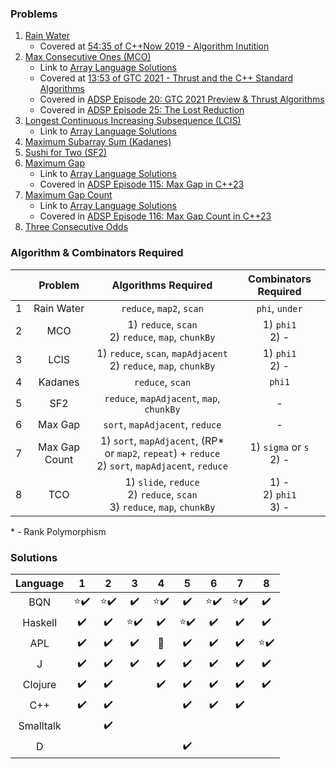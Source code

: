 ### Problems

1. [Rain Water](https://leetcode.com/problems/trapping-rain-water/description/)
   * Covered at [54:35 of C++Now 2019 - Algorithm Inutition](https://youtu.be/48gV1SNm3WA?t=3275)
2. [Max Consecutive Ones (MCO)](https://leetcode.com/problems/max-consecutive-ones/)
   * Link to [Array Language Solutions](https://github.com/codereport/array-language-comparisons/blob/main/comparisons/leetcode/P0485_MCO.md)
   * Covered at [13:53 of GTC 2021 - Thrust and the C++ Standard Algorithms](https://youtu.be/zlJg9mCNfkQ?t=833)
   * Covered in [ADSP Episode 20: GTC 2021 Preview & Thrust Algorithms](https://adspthepodcast.com/2021/04/09/Episode-20.html)
   * Covered in [ADSP Episode 25: The Lost Reduction](https://adspthepodcast.com/2021/05/14/Episode-25.html)
3. [Longest Continuous Increasing Subsequence (LCIS)](https://leetcode.com/problems/longest-continuous-increasing-subsequence/)
   * Link to [Array Language Solutions](https://github.com/codereport/array-language-comparisons/blob/main/comparisons/leetcode/P0674_LCIS.md)
4. [Maximum Subarray Sum (Kadanes)](https://leetcode.com/problems/maximum-subarray/)
5. [Sushi for Two (SF2)](https://codeforces.com/contest/1138/problem/A)
6. [Maximum Gap](https://leetcode.com/problems/maximum-gap/)
   * Link to [Array Language Solutions](https://github.com/codereport/array-language-comparisons/blob/main/comparisons/leetcode/P0064_Max_Gap.md)
   * Covered in [ADSP Episode 115: Max Gap in C++23](https://adspthepodcast.com/2023/02/03/Episode-115.html)
7. [Maximum Gap Count](https://theweeklychallenge.org/blog/perl-weekly-challenge-198/)
   * Link to [Array Language Solutions](https://github.com/codereport/array-language-comparisons/blob/main/comparisons/pwc/PWC198_P1_Max_Gap_Count.md)
   * Covered in [ADSP Episode 116: Max Gap Count in C++23](https://adspthepodcast.com/2023/02/10/Episode-116.html)
8. [Three Consecutive Odds](https://leetcode.com/problems/three-consecutive-odds/)


### Algorithm & Combinators Required

|       |    Problem    |                                          Algorithms Required                                           |     Combinators Required      |
| :---: | :-----------: | :----------------------------------------------------------------------------------------------------: | :---------------------------: |
|   1   |  Rain Water   |                                        `reduce`, `map2`, `scan`                                        |        `phi`, `under`         |
|   2   |      MCO      |                         1) `reduce`, `scan` <br> 2) `reduce`, `map`, `chunkBy`                         |      1) `phi1` <br> 2) -      |
|   3   |     LCIS      |                 1) `reduce`, `scan`, `mapAdjacent` <br> 2) `reduce`, `map`, `chunkBy`                  |      1) `phi1` <br> 2) -      |
|   4   |    Kadanes    |                                            `reduce`, `scan`                                            |            `phi1`             |
|   5   |      SF2      |                               `reduce`, `mapAdjacent`, `map`, `chunkBy`                                |               -               |
|   6   |    Max Gap    |                                    `sort`, `mapAdjacent`, `reduce`                                     |               -               |
|   7   | Max Gap Count | 1) `sort`, `mapAdjacent`, (RP* or `map2`, `repeat`) + `reduce` <br> 2) `sort`, `mapAdjacent`, `reduce` |  1) `sigma` or `s` <br> 2) -  |
|   8   |      TCO      |           1) `slide`, `reduce`  <br> 2) `reduce`, `scan` <br> 3) `reduce`, `map`, `chunkBy`            | 1) - <br> 2) `phi1` <br> 3) - |

\* - Rank Polymorphism

### Solutions

| Language  |            1             |            2             |            3             |            4             |            5             |            6             |            7             |            8             |
| :-------: | :----------------------: | :----------------------: | :----------------------: | :----------------------: | :----------------------: | :----------------------: | :----------------------: | :----------------------: |
|    BQN    | :star::heavy_check_mark: | :star::heavy_check_mark: |    :heavy_check_mark:    | :star::heavy_check_mark: |    :heavy_check_mark:    | :star::heavy_check_mark: | :star::heavy_check_mark: |    :heavy_check_mark:    |
|  Haskell  |    :heavy_check_mark:    |    :heavy_check_mark:    | :star::heavy_check_mark: |    :heavy_check_mark:    | :star::heavy_check_mark: |    :heavy_check_mark:    |    :heavy_check_mark:    |    :heavy_check_mark:    |
|    APL    |    :heavy_check_mark:    |    :heavy_check_mark:    |    :heavy_check_mark:    |     :no_entry_sign:      |    :heavy_check_mark:    |    :heavy_check_mark:    |    :heavy_check_mark:    | :star::heavy_check_mark: |
|     J     |    :heavy_check_mark:    |    :heavy_check_mark:    |    :heavy_check_mark:    |    :heavy_check_mark:    |    :heavy_check_mark:    |    :heavy_check_mark:    |    :heavy_check_mark:    |    :heavy_check_mark:    |
|  Clojure  |    :heavy_check_mark:    |    :heavy_check_mark:    |                          |    :heavy_check_mark:    |    :heavy_check_mark:    |    :heavy_check_mark:    |    :heavy_check_mark:    |    :heavy_check_mark:    |
|    C++    |    :heavy_check_mark:    |    :heavy_check_mark:    |                          |                          |    :heavy_check_mark:    |    :heavy_check_mark:    |    :heavy_check_mark:    |                          |
| Smalltalk |                          |    :heavy_check_mark:    |                          |                          |                          |                          |                          |                          |
|     D     |                          |                          |                          |                          |    :heavy_check_mark:    |                          |                          |                          |
